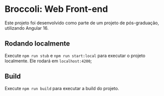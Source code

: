 # Broccoli: Web Front-end

Este projeto foi desenvolvido como parte de um projeto de pós-graduação, utilizando Angular 16.

## Rodando localmente

Execute `npm run stub` e `npm run start:local` para executar o projeto localmente. Ele rodará em `localhost:4200`;

## Build

Execute `npm run build` para executar a build do projeto.